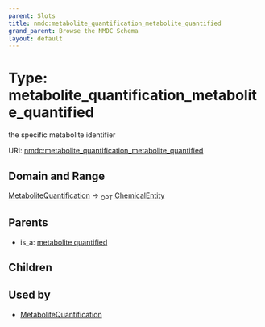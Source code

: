 ```yaml
---
parent: Slots
title: nmdc:metabolite_quantification_metabolite_quantified
grand_parent: Browse the NMDC Schema
layout: default
---
```


# Type: metabolite_quantification_metabolite_quantified


the specific metabolite identifier

URI: [nmdc:metabolite_quantification_metabolite_quantified](https://microbiomedata/meta/metabolite_quantification_metabolite_quantified)

## Domain and Range

[MetaboliteQuantification](MetaboliteQuantification.md) ->  <sub>OPT</sub> [ChemicalEntity](ChemicalEntity.md)

## Parents

 *  is_a: [metabolite quantified](metabolite_quantified.md)

## Children


## Used by

 * [MetaboliteQuantification](MetaboliteQuantification.md)
